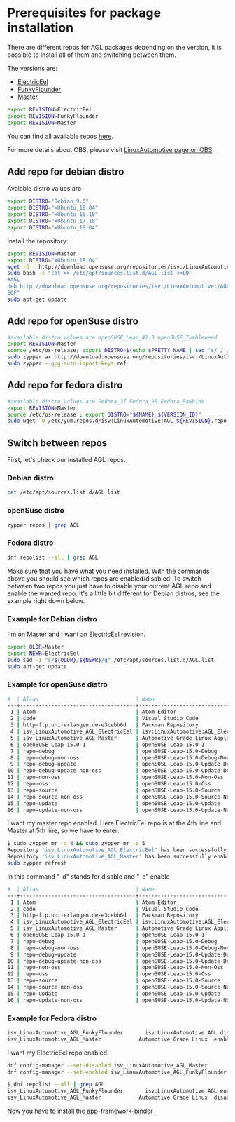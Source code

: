 # Prerequisites for package installation

There are different repos for AGL packages depending on the version, it is
possible to install all of them and switching between them.

The versions are:

* [ElectricEel](https://build.opensuse.org/project/show/isv:LinuxAutomotive:AGL_ElectricEel)
* [FunkyFlounder](https://build.opensuse.org/project/show/isv:LinuxAutomotive:AGL_FunkyFlounder)
* [Master](https://build.opensuse.org/project/show/isv:LinuxAutomotive:AGL_Master)

```bash
export REVISION=ElectricEel
export REVISION=FunkyFlounder
export REVISION=Master
```

You can find all available repos [here](https://build.opensuse.org/project/subprojects/isv:LinuxAutomotive#).

For more details about OBS, please visit [LinuxAutomotive page on OBS](https://build.opensuse.org/project/show/isv:LinuxAutomotive).

## Add repo for debian distro

Avalable distro values are

```bash
export DISTRO="Debian_9.0"
export DISTRO="xUbuntu_16.04"
export DISTRO="xUbuntu_16.10"
export DISTRO="xUbuntu_17.10"
export DISTRO="xUbuntu_18.04"
```

Install the repository:

```bash
export REVISION=Master
export DISTRO="xUbuntu_18.04"
wget -O - http://download.opensuse.org/repositories/isv:/LinuxAutomotive:/AGL_${REVISION}/${DISTRO}/Release.key | sudo apt-key add -
sudo bash -c "cat >> /etc/apt/sources.list.d/AGL.list <<EOF
#AGL
deb http://download.opensuse.org/repositories/isv:/LinuxAutomotive:/AGL_${REVISION}/${DISTRO}/ ./
EOF"
sudo apt-get update
```

## Add repo for openSuse distro

```bash
#available distro values are openSUSE_Leap_42.3 openSUSE_Tumbleweed
export REVISION=Master
source /etc/os-release; export DISTRO=$(echo $PRETTY_NAME | sed "s/ /_/g")
sudo zypper ar http://download.opensuse.org/repositories/isv:/LinuxAutomotive:/AGL_${REVISION}/${DISTRO}/isv:LinuxAutomotive:AGL_${REVISION}.repo
sudo zypper --gpg-auto-import-keys ref
```

## Add repo for fedora distro

```bash
#available distro values are Fedora_27 Fedora_28 Fedora_Rawhide
export REVISION=Master
source /etc/os-release ; export DISTRO="${NAME}_${VERSION_ID}"
sudo wget -O /etc/yum.repos.d/isv:LinuxAutomotive:AGL_${REVISION}.repo http://download.opensuse.org/repositories/isv:/LinuxAutomotive:/AGL_${REVISION}/${DISTRO}/isv:LinuxAutomotive:AGL_${REVISION}.repo
```

## Switch between repos

First, let's check our installed AGL repos.

### Debian distro

```bash
cat /etc/apt/sources.list.d/AGL.list
```

### openSuse distro

```bash
zypper repos | grep AGL
```

### Fedora distro

```bash
dnf repolist --all | grep AGL
```

Make sure that you have what you need installed.
With the commands above you should see which repos are enabled/disabled.
To switch between two repos you just have to disable your current AGL repo and
enable the wanted repo.
It's a little bit different for Debian distros, see the example right down
below.

### Example for Debian distro

I'm on Master and I want an ElectricEel revision.

```bash
export OLDR=Master
export NEWR=ElectricEel
sudo sed -i "s/${OLDR}/${NEWR}/g" /etc/apt/sources.list.d/AGL.list
sudo apt-get update
```

### Example for openSuse distro

```bash
#  | Alias                               | Name                                                                                      | Enabled | GPG Check | Refresh
---+-------------------------------------+-------------------------------------------------------------------------------------------+---------+-----------+--------
 1 | Atom                                | Atom Editor                                                                               | Yes     | (r ) Yes  | No
 2 | code                                | Visual Studio Code                                                                        | Yes     | (r ) Yes  | No
 3 | http-ftp.uni-erlangen.de-e3cebb6d   | Packman Repository                                                                        | Yes     | (r ) Yes  | Yes
 4 | isv_LinuxAutomotive_AGL_ElectricEel | isv:LinuxAutomotive:AGL_ElectricEel (openSUSE_Leap_15.0)                                  | Yes     | (r ) Yes  | No
 5 | isv_LinuxAutomotive_AGL_Master      | Automotive Grade Linux Application Development tools - master branch (openSUSE_Leap_15.0) | No      | ----      | ----
 6 | openSUSE-Leap-15.0-1                | openSUSE-Leap-15.0-1                                                                      | No      | ----      | ----
 7 | repo-debug                          | openSUSE-Leap-15.0-Debug                                                                  | No      | ----      | ----
 8 | repo-debug-non-oss                  | openSUSE-Leap-15.0-Debug-Non-Oss                                                          | No      | ----      | ----
 9 | repo-debug-update                   | openSUSE-Leap-15.0-Update-Debug                                                           | No      | ----      | ----
10 | repo-debug-update-non-oss           | openSUSE-Leap-15.0-Update-Debug-Non-Oss                                                   | No      | ----      | ----
11 | repo-non-oss                        | openSUSE-Leap-15.0-Non-Oss                                                                | Yes     | (r ) Yes  | Yes
12 | repo-oss                            | openSUSE-Leap-15.0-Oss                                                                    | Yes     | (r ) Yes  | Yes
13 | repo-source                         | openSUSE-Leap-15.0-Source                                                                 | No      | ----      | ----
14 | repo-source-non-oss                 | openSUSE-Leap-15.0-Source-Non-Oss                                                         | No      | ----      | ----
15 | repo-update                         | openSUSE-Leap-15.0-Update                                                                 | Yes     | (r ) Yes  | Yes
16 | repo-update-non-oss                 | openSUSE-Leap-15.0-Update-Non-Oss                                                         | Yes     | (r ) Yes  | Yes
```

I want my master repo enabled. Here ElectricEel repo is at the 4th line and Master at 5th line, so we have to enter:

```bash
$ sudo zypper mr -d 4 && sudo zypper mr -e 5
Repository 'isv_LinuxAutomotive_AGL_ElectricEel' has been successfully disabled.
Repository 'isv_LinuxAutomotive_AGL_Master' has been successfully enabled.
sudo zypper refresh
```

In this command "-d" stands for disable and "-e" enable

```bash
#  | Alias                               | Name                                                                                      | Enabled | GPG Check | Refresh
---+-------------------------------------+-------------------------------------------------------------------------------------------+---------+-----------+--------
 1 | Atom                                | Atom Editor                                                                               | Yes     | (r ) Yes  | No
 2 | code                                | Visual Studio Code                                                                        | Yes     | (r ) Yes  | No
 3 | http-ftp.uni-erlangen.de-e3cebb6d   | Packman Repository                                                                        | Yes     | (r ) Yes  | Yes
 4 | isv_LinuxAutomotive_AGL_ElectricEel | isv:LinuxAutomotive:AGL_ElectricEel (openSUSE_Leap_15.0)                                  | No      | ----      | ----
 5 | isv_LinuxAutomotive_AGL_Master      | Automotive Grade Linux Application Development tools - master branch (openSUSE_Leap_15.0) | Yes     | (r ) Yes  | No
 6 | openSUSE-Leap-15.0-1                | openSUSE-Leap-15.0-1                                                                      | No      | ----      | ----
 7 | repo-debug                          | openSUSE-Leap-15.0-Debug                                                                  | No      | ----      | ----
 8 | repo-debug-non-oss                  | openSUSE-Leap-15.0-Debug-Non-Oss                                                          | No      | ----      | ----
 9 | repo-debug-update                   | openSUSE-Leap-15.0-Update-Debug                                                           | No      | ----      | ----
10 | repo-debug-update-non-oss           | openSUSE-Leap-15.0-Update-Debug-Non-Oss                                                   | No      | ----      | ----
11 | repo-non-oss                        | openSUSE-Leap-15.0-Non-Oss                                                                | Yes     | (r ) Yes  | Yes
12 | repo-oss                            | openSUSE-Leap-15.0-Oss                                                                    | Yes     | (r ) Yes  | Yes
13 | repo-source                         | openSUSE-Leap-15.0-Source                                                                 | No      | ----      | ----
14 | repo-source-non-oss                 | openSUSE-Leap-15.0-Source-Non-Oss                                                         | No      | ----      | ----
15 | repo-update                         | openSUSE-Leap-15.0-Update                                                                 | Yes     | (r ) Yes  | Yes
16 | repo-update-non-oss                 | openSUSE-Leap-15.0-Update-Non-Oss                                                         | Yes     | (r ) Yes  | Yes
```

### Example for Fedora distro

```bash
isv_LinuxAutomotive_AGL_FunkyFlounder       isv:LinuxAutomotive:AGL disabled
isv_LinuxAutomotive_AGL_Master            Automotive Grade Linux  enabled
```

I want my ElectricEel repo enabled.

```bash
dnf config-manager --set-disabled isv_LinuxAutomotive_AGL_Master
dnf config-manager --set-enabled isv_LinuxAutomotive_AGL_FunkyFlounder
```

```bash
$ dnf repolist --all | grep AGL
isv_LinuxAutomotive_AGL_FunkyFlounder       isv:LinuxAutomotive:AGL enabled
isv_LinuxAutomotive_AGL_Master            Automotive Grade Linux  disabled
```

Now you have to [install the app-framework-binder](http://docs.automotivelinux.org/master/docs/devguides/en/dev/reference/host-configuration/docs/2_AGL_Application_Framework.html)
